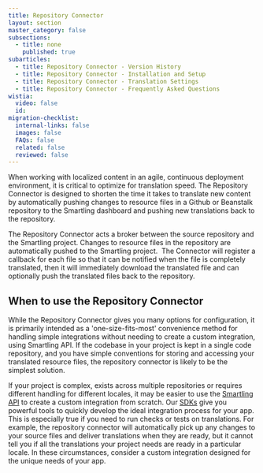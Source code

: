 ```yaml
---
title: Repository Connector
layout: section
master_category: false
subsections:
  - title: none
    published: true
subarticles:
  - title: Repository Connector - Version History
  - title: Repository Connector - Installation and Setup
  - title: Repository Connector - Translation Settings
  - title: Repository Connector - Frequently Asked Questions
wistia:
  video: false
  id:
migration-checklist:
  internal-links: false
  images: false
  FAQs: false
  related: false
  reviewed: false
---
```



When working with localized content in an agile, continuous deployment environment, it is critical to optimize for translation speed. The Repository Connector is designed to shorten the time it takes to translate new content by automatically pushing changes to resource files in a Github or Beanstalk repository to the Smartling dashboard and pushing new translations back to the repository.

The Repository Connector acts a broker between the source repository and the Smartling project. Changes to resource files in the repository are automatically pushed to the Smartling project. &nbsp;The Connector will register a callback for each file so that it can be notified when the file is completely translated, then it will immediately download the translated file and can optionally push the translated files back to the repository.

## When to use the Repository Connector

While the Repository Connector gives you many options for configuration, it is primarily intended as a 'one-size-fits-most' convenience method for handling simple integrations without needing to create a custom integration, using Smartling API. If the codebase in your project is kept in a single code repository, and you have simple conventions for storing and accessing your translated resource files, the repository connector is likely to be the simplest solution.

If your project is complex, exists across multiple repositories or requires different handling for different locales, it may be easier to use the [Smartling API](/developers/api/v2/) to create a custom integration from scratch. Our [SDKs](/developers/api/v2/sdks/) give you powerful tools to quickly develop the ideal integration process for your app. This is especially true if you need to run checks or tests on translations. For example, the repository connector will automatically pick up any changes to your source files and deliver translations when they are ready, but it cannot tell you if all the translations your project needs are ready in a particular locale. In these circumstances, consider a custom integration designed for the unique needs of your app.